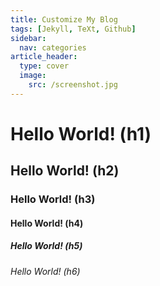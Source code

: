 ```yaml
---
title: Customize My Blog
tags: [Jekyll, TeXt, Github]
sidebar:
  nav: categories
article_header:
  type: cover
  image:
    src: /screenshot.jpg
---
```


<!--more-->

<h1>Hello World! (h1)</h1>
<h2>Hello World! (h2)</h2>
<h3>Hello World! (h3)</h3>
<h4>Hello World! (h4)</h4>
<h5>Hello World! (h5)</h5>
<h6>Hello World! (h6)</h6>
